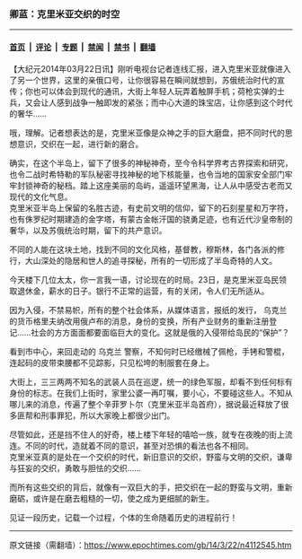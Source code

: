 ### 卿蓝：克里米亚交织的时空

---

#### [首页](../../../..?n4112545) &nbsp;|&nbsp; [评论](../../../../../epoch-comment?n4112545) &nbsp;|&nbsp; [专题](../../../../../epoch-special?n4112545) &nbsp;|&nbsp; [禁闻](../../../../../epoch-news?n4112545) &nbsp;|&nbsp; [禁书](../../../../../books?n4112545) &nbsp;|&nbsp; [翻墙](https://github.com/gfw-breaker/nogfw/blob/master/README.md?n4112545)


<div class="post_content" id="artbody" itemprop="articleBody">
 <!-- article content begin -->
 <p>
  【大纪元2014年03月22日讯】刚听电视台记者连线汇报，进入克里米亚就像进入了另一个世界，这里的亲俄口号，让你很容易在瞬间就想到，苏俄统治时代的宣传；你也可以体会到现代的通讯，大街上年轻人玩弄着触屏手机；荷枪实弹的士兵，又会让人感到战争一触即发的紧张；而中心大道的珠宝店，让你感到这个时代的奢华……
 </p>
 <p>
  哦，理解。记者想表达的是，克里米亚像是众神之手的巨大磨盘，把不同时代的思想意识，交织在一起，进行新的磨合。
 </p>
 <p>
  确实，在这个半岛上，留下了很多的神秘神奇，至今令科学界考古界探索和研究，也令二战时希特勒的军队秘密寻找神秘的地下核能量，也令当地的国家安全部门牢牢封锁神奇的秘档。踏上这座美丽的岛屿，遥遥环望黑海，让人从中感受古老而又现代的文化气息。
  <br/>
  <ok href=" https://i.epochtimes.com/assets/uploads/2014/03/1403211713552210-600x338.png" rel="noreferrer noopener" target="_blank">
   <img alt="" class="size-large wp-image-5709335" src="https://i.epochtimes.com/assets/uploads/2014/03/1403211713552210-600x338.png" title=""/>
  </ok>
  <br/>
  克里米亚半岛上保留的名胜古迹，有史前文明的信仰，留下的石刻星星和万字符，也有侏罗纪时期建造的金字塔，有蒙古金帐汗国的骁勇足迹，也有近代沙皇帝制的奢华，以及苏俄统治时期，留下的共产意识。
 </p>
 <p>
  不同的人能在这块土地，找到不同的文化风格，基督教，穆斯林，各门各派的修行，大山深处的隐居和世人的追寻探秘，所有的一切形成了半岛奇特的人文。
 </p>
 <p>
  今天楼下几位太太，你一言我一语，讨论现在的时局。23日，是克里米亚岛民领取退休金，薪水的日子。银行不正常的运营，有的关闭，令人们无所适从。
 </p>
 <p>
  因为入侵，不禁易帜，所有的整个社会体系，从媒体语言，报纸的发行，
  <ok href="https://www.epochtimes.com/gb/tag/%E4%B9%8C%E5%85%8B%E5%85%B0.html">
   乌克兰
  </ok>
  的货币格里夫纳改用俄卢布的消息，身份的变换，所有产业财务的重新注册登记……社会的方方面面都要面临巨大的变化。这就是俄的入侵带给岛民的“保护”？
 </p>
 <p>
  看到市中心，来回走动的
  <ok href="https://www.epochtimes.com/gb/tag/%E4%B9%8C%E5%85%8B%E5%85%B0.html">
   乌克兰
  </ok>
  警察，不知何时已经缴械了佩枪，手铐和警棍，连起码的皮带束腰都不见踪影，只见松垮的制服套在身上。
 </p>
 <p>
  大街上，三三两两不知名的武装人员在巡逻，统一的绿色军服，却看不到任何标有身份的标志。在我们上街时，家里公婆一再叮嘱，要小心，不要碰这些人。不知从哪儿来的消息，传遍了整个辛菲罗卜尔（克里米亚半岛首府），据说最近释放了很多匪帮和刑事罪犯，所以大家晚上都很少出门。
 </p>
 <p>
  尽管如此，还是挡不住人的好奇，楼上楼下年轻的嘻哈一族，就专在夜晚的街上流连。不同的时代，造就着不同的意识，甚至对恐惧的看法也各不相同。
  <br/>
  <ok href=" https://i.epochtimes.com/assets/uploads/2014/03/1403211715072210.png" rel="noreferrer noopener" target="_blank">
   <img alt="" class="size-large wp-image-5709383" src="https://i.epochtimes.com/assets/uploads/2014/03/1403211715072210.png" title=""/>
  </ok>
  <br/>
  克里米亚真的是处在一个交织的时代，新旧意识的交织，野蛮与文明的交织，谦卑与狂妄的交织，勇敢与胆怯的交织……
 </p>
 <p>
  而所有这些交织的背后，就像有一双巨大的手，把交织在一起的野蛮与文明，重新磨砺，或许是在磨去粗糙的一切，使之成为更细腻的新生。
 </p>
 <p>
  见证一段历史，记载一个过程，个体的生命随着历史的进程前行！
 </p>
 <p>
 </p>
 <!-- article content end -->
 <div id="below_article_ad">
 </div>
</div>


---

原文链接（需翻墙）：https://www.epochtimes.com/gb/14/3/22/n4112545.htm